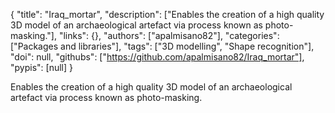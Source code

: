 {
  "title": "Iraq_mortar",
  "description": ["Enables the creation of a high quality 3D model of an archaeological artefact via process known as photo-masking."],
  "links": {},
  "authors": ["apalmisano82"],
  "categories": ["Packages and libraries"],
  "tags": ["3D modelling", "Shape recognition"],
  "doi": null,
  "githubs": ["https://github.com/apalmisano82/Iraq_mortar"],
  "pypis": [null]
}

<!-- Generated by csv2md.R – do not edit by hand -->

Enables the creation of a high quality 3D model of an archaeological artefact via process known as photo-masking.